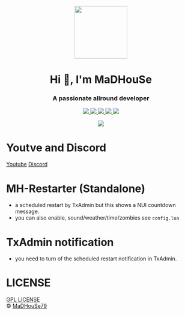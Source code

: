 <p align="center">
    <img width="140" src="https://icons.iconarchive.com/icons/iconarchive/red-orb-alphabet/128/Letter-M-icon.png" />  
    <h1 align="center">Hi 👋, I'm MaDHouSe</h1>
    <h3 align="center">A passionate allround developer </h3>    
</p>

<p align="center">
  <a href="https://github.com/MaDHouSe79/mh-restarter/issues">
    <img src="https://img.shields.io/github/issues/MaDHouSe79/mh-restarter"/> 
  </a>
  <a href="https://github.com/MaDHouSe79/mh-restarter/watchers">
    <img src="https://img.shields.io/github/watchers/MaDHouSe79/mh-restarter"/> 
  </a> 
  <a href="https://github.com/MaDHouSe79/mh-restarter/network/members">
    <img src="https://img.shields.io/github/forks/MaDHouSe79/mh-restarter"/> 
  </a>  
  <a href="https://github.com/MaDHouSe79/mh-restarter/stargazers">
    <img src="https://img.shields.io/github/stars/MaDHouSe79/mh-restarter?color=white"/> 
  </a>
  <a href="https://github.com/MaDHouSe79/mh-restarter/blob/main/LICENSE">
    <img src="https://img.shields.io/github/license/MaDHouSe79/mh-restarter?color=black"/> 
  </a>      
</p>

<p align="center">
  <img alig src="https://github-profile-trophy.vercel.app/?username=MaDHouSe79&margin-w=15&column=6" />
</p>

# Youtve and Discord
[Youtube](https://www.youtube.com/@MaDHouSe79)
[Discord](https://discord.gg/vJ9EukCmJQ)

# MH-Restarter (Standalone)
- a scheduled restart by TxAdmin but this shows a NUI countdown message.
- you can also enable, sound/weather/time/zombies see `config.lua`

# TxAdmin notification
- you need to turn of the scheduled restart notification in TxAdmin.


# LICENSE
[GPL LICENSE](./LICENSE)<br />
&copy; [MaDHouSe79](https://www.youtube.com/@MaDHouSe79)
